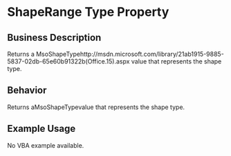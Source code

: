 # ShapeRange Type Property

## Business Description
Returns a MsoShapeTypehttp://msdn.microsoft.com/library/21ab1915-9885-5837-02db-65e60b91322b(Office.15).aspx value that represents the shape type.

## Behavior
Returns aMsoShapeTypevalue that represents the shape type.

## Example Usage
No VBA example available.
